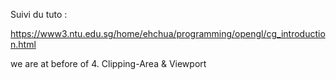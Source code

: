 Suivi du tuto :

https://www3.ntu.edu.sg/home/ehchua/programming/opengl/cg_introduction.html

we are at before  of   4.  Clipping-Area & Viewport